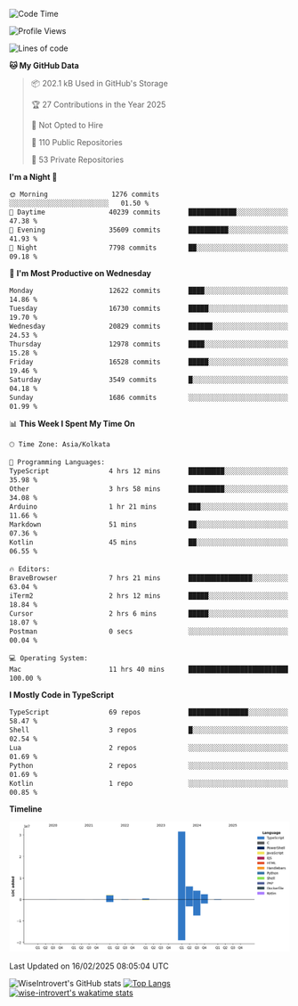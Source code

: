 <!--START_SECTION:waka-->
![Code Time](http://img.shields.io/badge/Code%20Time-2%2C210%20hrs%207%20mins-blue)

![Profile Views](http://img.shields.io/badge/Profile%20Views-0-blue)

![Lines of code](https://img.shields.io/badge/From%20Hello%20World%20I%27ve%20Written-47.3%20million%20lines%20of%20code-blue)

**🐱 My GitHub Data** 

> 📦 202.1 kB Used in GitHub's Storage 
 > 
> 🏆 27 Contributions in the Year 2025
 > 
> 🚫 Not Opted to Hire
 > 
> 📜 110 Public Repositories 
 > 
> 🔑 53 Private Repositories 
 > 
**I'm a Night 🦉** 

```text
🌞 Morning                1276 commits        ░░░░░░░░░░░░░░░░░░░░░░░░░   01.50 % 
🌆 Daytime                40239 commits       ████████████░░░░░░░░░░░░░   47.38 % 
🌃 Evening                35609 commits       ██████████░░░░░░░░░░░░░░░   41.93 % 
🌙 Night                  7798 commits        ██░░░░░░░░░░░░░░░░░░░░░░░   09.18 % 
```
📅 **I'm Most Productive on Wednesday** 

```text
Monday                   12622 commits       ████░░░░░░░░░░░░░░░░░░░░░   14.86 % 
Tuesday                  16730 commits       █████░░░░░░░░░░░░░░░░░░░░   19.70 % 
Wednesday                20829 commits       ██████░░░░░░░░░░░░░░░░░░░   24.53 % 
Thursday                 12978 commits       ████░░░░░░░░░░░░░░░░░░░░░   15.28 % 
Friday                   16528 commits       █████░░░░░░░░░░░░░░░░░░░░   19.46 % 
Saturday                 3549 commits        █░░░░░░░░░░░░░░░░░░░░░░░░   04.18 % 
Sunday                   1686 commits        ░░░░░░░░░░░░░░░░░░░░░░░░░   01.99 % 
```


📊 **This Week I Spent My Time On** 

```text
🕑︎ Time Zone: Asia/Kolkata

💬 Programming Languages: 
TypeScript               4 hrs 12 mins       █████████░░░░░░░░░░░░░░░░   35.98 % 
Other                    3 hrs 58 mins       █████████░░░░░░░░░░░░░░░░   34.08 % 
Arduino                  1 hr 21 mins        ███░░░░░░░░░░░░░░░░░░░░░░   11.66 % 
Markdown                 51 mins             ██░░░░░░░░░░░░░░░░░░░░░░░   07.36 % 
Kotlin                   45 mins             ██░░░░░░░░░░░░░░░░░░░░░░░   06.55 % 

🔥 Editors: 
BraveBrowser             7 hrs 21 mins       ████████████████░░░░░░░░░   63.04 % 
iTerm2                   2 hrs 12 mins       █████░░░░░░░░░░░░░░░░░░░░   18.84 % 
Cursor                   2 hrs 6 mins        █████░░░░░░░░░░░░░░░░░░░░   18.07 % 
Postman                  0 secs              ░░░░░░░░░░░░░░░░░░░░░░░░░   00.04 % 

💻 Operating System: 
Mac                      11 hrs 40 mins      █████████████████████████   100.00 % 
```

**I Mostly Code in TypeScript** 

```text
TypeScript               69 repos            ███████████████░░░░░░░░░░   58.47 % 
Shell                    3 repos             █░░░░░░░░░░░░░░░░░░░░░░░░   02.54 % 
Lua                      2 repos             ░░░░░░░░░░░░░░░░░░░░░░░░░   01.69 % 
Python                   2 repos             ░░░░░░░░░░░░░░░░░░░░░░░░░   01.69 % 
Kotlin                   1 repo              ░░░░░░░░░░░░░░░░░░░░░░░░░   00.85 % 
```



**Timeline**

![Lines of Code chart](https://raw.githubusercontent.com/wise-introvert/wise-introvert/master/assets/bar_graph.png)


 Last Updated on 16/02/2025 08:05:04 UTC
<!--END_SECTION:waka-->

![WiseIntrovert's GitHub stats](https://github-readme-stats.vercel.app/api?username=wise-introvert&count_private=true&show_icons=true)
[![Top Langs](https://github-readme-stats.vercel.app/api/top-langs/?username=wise-introvert&langs_count=10)](https://github.com/anuraghazra/github-readme-stats)
[![wise-introvert's wakatime stats](https://github-readme-stats.vercel.app/api/wakatime?username=wiseintrovert)](https://github.com/anuraghazra/github-readme-stats)
